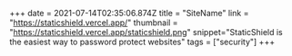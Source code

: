 +++
date = 2021-07-14T02:35:06.874Z
title = "SiteName"
link = "https://staticshield.vercel.app/"
thumbnail = "https://staticshield.vercel.app/staticshield.png"
snippet="StaticShield is the easiest way to password protect websites"
tags = ["security"]
+++
